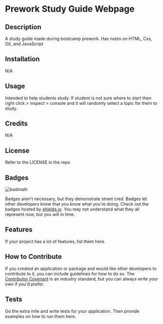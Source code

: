 # Prework Study Guide Webpage
## Description
A study guide made during bootcamp prework. Has notes on HTML, Css, Git, and JavaScript

## Installation

N/A

## Usage

Intended to help students study. If student is not sure where to start then right click > inspect > console and it will randomly select a topic for them to study.

## Credits

N/A

## License

Refer to the LICENSE in the repo

## Badges

![badmath](https://img.shields.io/github/languages/top/nielsenjared/badmath)

Badges aren't necessary, but they demonstrate street cred. Badges let other developers know that you know what you're doing. Check out the badges hosted by [shields.io](https://shields.io/). You may not understand what they all represent now, but you will in time.

## Features

If your project has a lot of features, list them here.

## How to Contribute

If you created an application or package and would like other developers to contribute to it, you can include guidelines for how to do so. The [Contributor Covenant](https://www.contributor-covenant.org/) is an industry standard, but you can always write your own if you'd prefer.

## Tests

Go the extra mile and write tests for your application. Then provide examples on how to run them here.